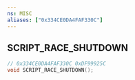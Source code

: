 ```yaml
---
ns: MISC
aliases: ["0x334CE0DA4FAF330C"]
---
```

## SCRIPT_RACE_SHUTDOWN

```c
// 0x334CE0DA4FAF330C 0xDF99925C
void SCRIPT_RACE_SHUTDOWN();
```

